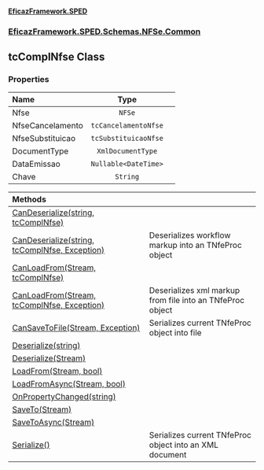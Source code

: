 #### [EficazFramework.SPED](EficazFrameworkSPED.md 'EficazFramework SPED')
### [EficazFramework.SPED.Schemas.NFSe.Common](EficazFramework.SPED.Schemas.NFSe.Common.md 'EficazFramework.SPED.Schemas.NFSe.Common')

## tcComplNfse Class
### Properties

| Name | Type | |
| :--- | :---: | :--- |
| Nfse | `NFSe` |  |
| NfseCancelamento | `tcCancelamentoNfse` |  |
| NfseSubstituicao | `tcSubstituicaoNfse` |  |
| DocumentType | `XmlDocumentType` |  |
| DataEmissao | `Nullable<DateTime>` |  |
| Chave | `String` |  |

| Methods | |
| :--- | :--- |
| [CanDeserialize(string, tcComplNfse)](EficazFramework.SPED.Schemas.NFSe.Common/tcComplNfse/CanDeserialize(string,tcComplNfse).md 'EficazFramework.SPED.Schemas.NFSe.Common.tcComplNfse.CanDeserialize(string, EficazFramework.SPED.Schemas.NFSe.Common.tcComplNfse)') | |
| [CanDeserialize(string, tcComplNfse, Exception)](EficazFramework.SPED.Schemas.NFSe.Common/tcComplNfse/CanDeserialize(string,tcComplNfse,Exception).md 'EficazFramework.SPED.Schemas.NFSe.Common.tcComplNfse.CanDeserialize(string, EficazFramework.SPED.Schemas.NFSe.Common.tcComplNfse, System.Exception)') | Deserializes workflow markup into an TNfeProc object |
| [CanLoadFrom(Stream, tcComplNfse)](EficazFramework.SPED.Schemas.NFSe.Common/tcComplNfse/CanLoadFrom(Stream,tcComplNfse).md 'EficazFramework.SPED.Schemas.NFSe.Common.tcComplNfse.CanLoadFrom(System.IO.Stream, EficazFramework.SPED.Schemas.NFSe.Common.tcComplNfse)') | |
| [CanLoadFrom(Stream, tcComplNfse, Exception)](EficazFramework.SPED.Schemas.NFSe.Common/tcComplNfse/CanLoadFrom(Stream,tcComplNfse,Exception).md 'EficazFramework.SPED.Schemas.NFSe.Common.tcComplNfse.CanLoadFrom(System.IO.Stream, EficazFramework.SPED.Schemas.NFSe.Common.tcComplNfse, System.Exception)') | Deserializes xml markup from file into an TNfeProc object |
| [CanSaveToFile(Stream, Exception)](EficazFramework.SPED.Schemas.NFSe.Common/tcComplNfse/CanSaveToFile(Stream,Exception).md 'EficazFramework.SPED.Schemas.NFSe.Common.tcComplNfse.CanSaveToFile(System.IO.Stream, System.Exception)') | Serializes current TNfeProc object into file |
| [Deserialize(string)](EficazFramework.SPED.Schemas.NFSe.Common/tcComplNfse/Deserialize(string).md 'EficazFramework.SPED.Schemas.NFSe.Common.tcComplNfse.Deserialize(string)') | |
| [Deserialize(Stream)](EficazFramework.SPED.Schemas.NFSe.Common/tcComplNfse/Deserialize(Stream).md 'EficazFramework.SPED.Schemas.NFSe.Common.tcComplNfse.Deserialize(System.IO.Stream)') | |
| [LoadFrom(Stream, bool)](EficazFramework.SPED.Schemas.NFSe.Common/tcComplNfse/LoadFrom(Stream,bool).md 'EficazFramework.SPED.Schemas.NFSe.Common.tcComplNfse.LoadFrom(System.IO.Stream, bool)') | |
| [LoadFromAsync(Stream, bool)](EficazFramework.SPED.Schemas.NFSe.Common/tcComplNfse/LoadFromAsync(Stream,bool).md 'EficazFramework.SPED.Schemas.NFSe.Common.tcComplNfse.LoadFromAsync(System.IO.Stream, bool)') | |
| [OnPropertyChanged(string)](EficazFramework.SPED.Schemas.NFSe.Common/tcComplNfse/OnPropertyChanged(string).md 'EficazFramework.SPED.Schemas.NFSe.Common.tcComplNfse.OnPropertyChanged(string)') | |
| [SaveTo(Stream)](EficazFramework.SPED.Schemas.NFSe.Common/tcComplNfse/SaveTo(Stream).md 'EficazFramework.SPED.Schemas.NFSe.Common.tcComplNfse.SaveTo(System.IO.Stream)') | |
| [SaveToAsync(Stream)](EficazFramework.SPED.Schemas.NFSe.Common/tcComplNfse/SaveToAsync(Stream).md 'EficazFramework.SPED.Schemas.NFSe.Common.tcComplNfse.SaveToAsync(System.IO.Stream)') | |
| [Serialize()](EficazFramework.SPED.Schemas.NFSe.Common/tcComplNfse/Serialize().md 'EficazFramework.SPED.Schemas.NFSe.Common.tcComplNfse.Serialize()') | Serializes current TNfeProc object into an XML document |
